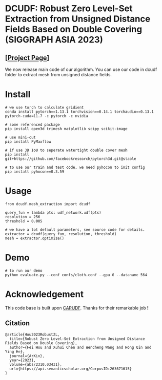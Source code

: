 # DCUDF: Robust Zero Level-Set Extraction from Unsigned Distance Fields Based on Double Covering (SIGGRAPH ASIA 2023)
## [<a href="https://lcs.ios.ac.cn/~houf/pages/dcudf/index.html" target="_blank">Project Page</a>]

We now release main code of our algorithm. 
You can use our code in dcudf folder to extract mesh from unsigned distance fields.


# Install
    # we use torch to calculate gridient
    conda install pytorch==1.13.1 torchvision==0.14.1 torchaudio==0.13.1 pytorch-cuda=11.7 -c pytorch -c nvidia

    # some referenced package
    pip install open3d trimesh matplotlib scipy scikit-image

    # use mini-cut 
    pip install PyMaxflow

    # if use 3D IoU to seperate watertight double cover mesh
    pip install git+https://github.com/facebookresearch/pytorch3d.git@stable

    # to use our train and test code, we need pyhocon to init config
    pip install pyhocon==0.3.59

# Usage
    from dcudf.mesh_extraction import dcudf

    query_fun = lambda pts: udf_network.udf(pts)
    resolution = 256
    threshold = 0.005

    # we have a lot default parameters, see source code for details.
    extractor = dcudf(query_fun, resolution, threshold)
    mesh = extractor.optimize()

# Demo
    # to run our demo
    python evaluate.py --conf confs/cloth.conf --gpu 0 --dataname 564

# Acknowledgement
This code base is built upon [CAPUDF](https://github.com/junshengzhou/CAP-UDF). 
Thanks for their remarkable job !

## Citation
```
@article{Hou2023RobustZL,
  title={Robust Zero Level-Set Extraction from Unsigned Distance Fields Based on Double Covering},
  author={Fei Hou and Xuhui Chen and Wencheng Wang and Hong Qin and Ying He},
  journal={ArXiv},
  year={2023},
  volume={abs/2310.03431},
  url={https://api.semanticscholar.org/CorpusID:263671615}
}
```
